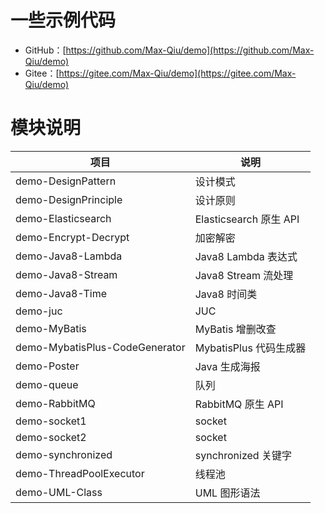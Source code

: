 # 一些示例代码

- GitHub：[https://github.com/Max-Qiu/demo](https://github.com/Max-Qiu/demo)
- Gitee：[https://gitee.com/Max-Qiu/demo](https://gitee.com/Max-Qiu/demo)

# 模块说明

项目 | 说明
---|---
demo-DesignPattern | 设计模式
demo-DesignPrinciple | 设计原则
demo-Elasticsearch | Elasticsearch 原生 API
demo-Encrypt-Decrypt | 加密解密
demo-Java8-Lambda | Java8 Lambda 表达式
demo-Java8-Stream | Java8 Stream 流处理
demo-Java8-Time | Java8 时间类
demo-juc | JUC
demo-MyBatis | MyBatis 增删改查
demo-MybatisPlus-CodeGenerator | MybatisPlus 代码生成器
demo-Poster | Java 生成海报
demo-queue | 队列
demo-RabbitMQ | RabbitMQ 原生 API
demo-socket1 | socket
demo-socket2 | socket
demo-synchronized | synchronized 关键字
demo-ThreadPoolExecutor | 线程池
demo-UML-Class | UML 图形语法
